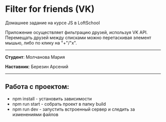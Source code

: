 # Filter for friends (VK)

Домашнее задание на курсе JS в LoftSchool

Приложение осуществляет фильтрацию друзей, используя VK API. Перемещать друзей между списками можно перетаскивая элемент мышью, либо по клику на "+"/"х".

-------

**Студент**: Молчанова Мария

**Наставник**: Березин Арсений

-------

## Работа с проектом:
* npm install - установить зависимости
* npm run start - собрать проект в папку build
* npm run dev - запустить встроенный сервер и следить за изменениями файлов 
